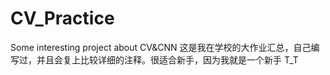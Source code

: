 # CV_Practice
Some interesting project about CV&amp;CNN
这是我在学校的大作业汇总，自己编写过，并且会复上比较详细的注释。很适合新手，因为我就是一个新手 T_T
